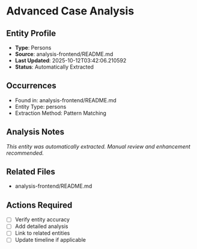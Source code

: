 # Advanced Case Analysis

## Entity Profile
- **Type**: Persons
- **Source**: analysis-frontend/README.md
- **Last Updated**: 2025-10-12T03:42:06.210592
- **Status**: Automatically Extracted

## Occurrences
- Found in: analysis-frontend/README.md
- Entity Type: persons
- Extraction Method: Pattern Matching

## Analysis Notes
*This entity was automatically extracted. Manual review and enhancement recommended.*

## Related Files
- analysis-frontend/README.md

## Actions Required
- [ ] Verify entity accuracy
- [ ] Add detailed analysis
- [ ] Link to related entities
- [ ] Update timeline if applicable
